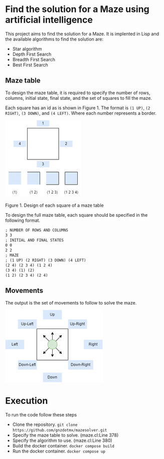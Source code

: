 # Find the solution for a Maze using artificial intelligence
This project aims to find the solution for a Maze. It is implented in Lisp and the available algorithms to find the solution are:

* Star algorithm
* Depth First Search
* Breadth First Search
* Best First Search

## Maze table
To design the maze table, it is required to specify the number of rows, columns, initial state, final state, and the set of squares to fill the maze. 

Each square has an id as is shown in Figure 1. The format is `(1 UP)`, `(2 RIGHT)`, `(3 DOWN)`, and `(4 LEFT)`. Where each number represents a border.

![Figure 1](images/MazeBorders.png)

Figure 1. Design of each square of a maze table

To design the full maze table, each square should be specified in the following format.
``` 
; NUMBER OF ROWS AND COLUMNS
3 3
; INITIAL AND FINAL STATES
0 0
2 2
; MAZE 
; (1 UP) (2 RIGHT) (3 DOWN) (4 LEFT)
(2 4) (2 3 4) (1 2 4)
(3 4) (1) (2)
(1 2) (2 3 4) (2 4)
```



## Movements

The output is the set of movements to follow to solve the maze.

![alt text](images/MazePositions.png)


# Execution
To run the code follow these steps
* Clone the repository. `git clone https://github.com/gnzdotmx/mazesolver.git`
* Specify the maze table to solve. (maze.cl:Line 378)
* Specify the algorithm to use. (maze.cl:Line 380)
* Build the docker container. `docker compose build`
* Run the docker container. `docker compose up`